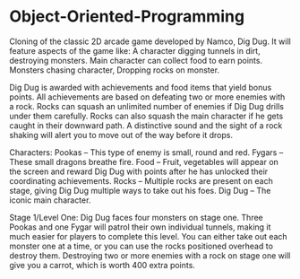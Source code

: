 # Object-Oriented-Programming

Cloning of the classic 2D arcade game developed by Namco, Dig Dug.
It will feature aspects of the game like: 
A character digging tunnels in dirt, destroying monsters.
Main character can collect food to earn points.
Monsters chasing character, 
Dropping rocks on monster.

Dig Dug is awarded with achievements and food items that yield bonus points. All achievements are based on defeating two or more enemies with a rock. 
Rocks can squash an unlimited number of enemies if Dig Dug drills under them carefully. Rocks can also squash the main character if he gets caught in their downward path. A distinctive sound and the sight of a rock shaking will alert you to move out of the way before it drops.

Characters:
Pookas – This type of enemy is small, round and red.
Fygars – These small dragons breathe fire.
Food – Fruit, vegetables will appear on the screen and reward Dig Dug with points after he has unlocked their coordinating achievements.
Rocks – Multiple rocks are present on each stage, giving Dig Dug multiple ways to take out his foes.
Dig Dug – The iconic main character.

Stage 1/Level One:
Dig Dug faces four monsters on stage one. Three Pookas and one Fygar will patrol their own individual tunnels, making it much easier for players to complete this level. You can either take out each monster one at a time, or you can use the rocks positioned overhead to destroy them. Destroying two or more enemies with a rock on stage one will give you a carrot, which is worth 400 extra points.
